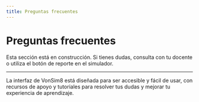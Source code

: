 ```yaml
---
title: Preguntas frecuentes
---
```


# Preguntas frecuentes

Esta sección está en construcción. Si tienes dudas, consulta con tu docente o utiliza el botón de reporte en el simulador.

---

La interfaz de VonSim8 está diseñada para ser accesible y fácil de usar, con recursos de apoyo y tutoriales para resolver tus dudas y mejorar tu experiencia de aprendizaje.
